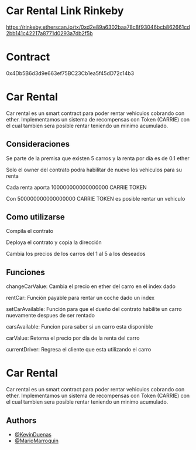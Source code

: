 # Car Rental Link Rinkeby
https://rinkeby.etherscan.io/tx/0xd2e89a6302baa78c8f93046bcb862661cd2bb141c42217a8771d0293a7db2f5b

# Contract
0x4Db5B6d3d9e663ef75BC23Cb1ea5f45dD72c14b3


# Car Rental 

Car rental es un smart contract para poder rentar vehiculos cobrando con ether. Implementamos un sistema de recompensas con Token (CARRIE) con el cual tambien sera posible rentar teniendo un minimo acumulado.





## Consideraciones

Se parte de la premisa que existen 5 carros y la renta por día es de 0.1 ether

Solo el owner del contrato podra habilitar de nuevo los vehiculos para su renta

Cada renta aporta 100000000000000000 CARRIE TOKEN

Con 500000000000000000 CARRIE TOKEN es posible rentar un vehiculo 
## Como utilizarse

Compila el contrato

Deploya el contrato y copia la dirección

Cambia los precios de los carros del 1 al 5 a los deseados





## Funciones

changeCarValue: Cambia el precio en ether del carro en el index dado

rentCar: Función payable para rentar un coche dado un index

setCarAvailable: Función para que el dueño del contrato habilite un carro nuevamente despues de ser rentado

carsAvailable: Funcion para saber si un carro esta disponible

carValue: Retorna el precio por día de la renta del carro

currentDriver: Regresa el cliente que esta utilizando el carro
# Car Rental 

Car rental es un smart contract para poder rentar vehiculos cobrando con ether. Implementamos un sistema de recompensas con Token (CARRIE) con el cual tambien sera posible rentar teniendo un minimo acumulado.





## Authors

- [@KevinDuenas](https://www.github.com/kevinduenas)
- [@MarioMarroquin](https://github.com/MarioMarroquin)


